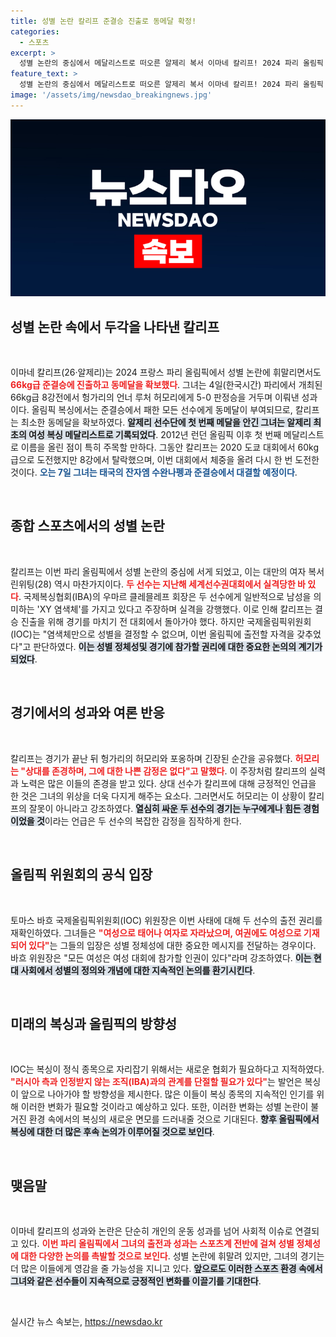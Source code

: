 ```yaml
---
title: 성별 논란 칼리프 준결승 진출로 동메달 확정!
categories:
  - 스포츠
excerpt: >
  성별 논란의 중심에서 메달리스트로 떠오른 알제리 복서 이마네 칼리프! 2024 파리 올림픽 66kg급 준결승에서 동메달을 확보하며 역사를 썼다. 이번 대회, 그녀의 뛰어난 과거를 뛰어넘는 결정적인 순간을 놓치지 마세요!
feature_text: >
  성별 논란의 중심에서 메달리스트로 떠오른 알제리 복서 이마네 칼리프! 2024 파리 올림픽 66kg급 준결승에서 동메달을 확보하며 역사를 썼다. 이번 대회, 그녀의 뛰어난 과거를 뛰어넘는 결정적인 순간을 놓치지 마세요!
image: '/assets/img/newsdao_breakingnews.jpg'
---
```


<p><img src="/assets/img/newsdao_breakingnews.jpg" alt="ranknews 속보" /></p>

<h2 data-ke-size="size26">성별 논란 속에서 두각을 나타낸 칼리프</h2>

<p data-ke-size="size16">&nbsp;</p>

<p>이마네 칼리프(26·알제리)는 2024 프랑스 파리 올림픽에서 성별 논란에 휘말리면서도 <b><span style="color: #ee2323;">66kg급 준결승에 진출하고 동메달을 확보했다</span></b>. 그녀는 4일(한국시간) 파리에서 개최된 66kg급 8강전에서 헝가리의 언너 루처 허모리에게 5-0 판정승을 거두며 이뤄낸 성과이다. 올림픽 복싱에서는 준결승에서 패한 모든 선수에게 동메달이 부여되므로, 칼리프는 최소한 동메달을 확보하였다. <b><span style="background-color: #21538527;">알제리 선수단에 첫 번째 메달을 안긴 그녀는 알제리 최초의 여성 복싱 메달리스트로 기록되었다</span></b>. 2012년 런던 올림픽 이후 첫 번째 메달리스트로 이름을 올린 점이 특히 주목할 만하다. 그동안 칼리프는 2020 도쿄 대회에서 60kg급으로 도전했지만 8강에서 탈락했으며, 이번 대회에서 체중을 올려 다시 한 번 도전한 것이다. <b><span style="color: #1a5490;">오는 7일 그녀는 태국의 잔자엠 수완나펭과 준결승에서 대결할 예정이다</span></b>.</p>

<p data-ke-size="size16">&nbsp;</p>

<h2 data-ke-size="size26">종합 스포츠에서의 성별 논란</h2>

<p data-ke-size="size16">&nbsp;</p>

<p>칼리프는 이번 파리 올림픽에서 성별 논란의 중심에 서게 되었고, 이는 대만의 여자 복서 린위팅(28) 역시 마찬가지이다. <b><span style="color: #ee2323;">두 선수는 지난해 세계선수권대회에서 실격당한 바 있다</span></b>. 국제복싱협회(IBA)의 우마르 클레믈레프 회장은 두 선수에게 일반적으로 남성을 의미하는 'XY 염색체'를 가지고 있다고 주장하며 실격을 강행했다. 이로 인해 칼리프는 결승 진출을 위해 경기를 마치기 전 대회에서 돌아가야 했다. 하지만 국제올림픽위원회(IOC)는 "염색체만으로 성별을 결정할 수 없으며, 이번 올림픽에 출전할 자격을 갖추었다"고 판단하였다. <b><span style="background-color: #21538527;">이는 성별 정체성및 경기에 참가할 권리에 대한 중요한 논의의 계기가 되었다</span></b>.</p>

<p data-ke-size="size16">&nbsp;</p>

<h2 data-ke-size="size26">경기에서의 성과와 여론 반응</h2>

<p data-ke-size="size16">&nbsp;</p>

<p>칼리프는 경기가 끝난 뒤 헝가리의 허모리와 포옹하며 긴장된 순간을 공유했다. <b><span style="color: #ee2323;">허모리는 "상대를 존경하며, 그에 대한 나쁜 감정은 없다"고 말했다</span></b>. 이 주장처럼 칼리프의 실력과 노력은 많은 이들의 존경을 받고 있다. 상대 선수가 칼리프에 대해 긍정적인 언급을 한 것은 그녀의 위상을 더욱 다지게 해주는 요소다. 그러면서도 허모리는 이 상황이 칼리프의 잘못이 아니라고 강조하였다. <b><span style="background-color: #21538527;">열심히 싸운 두 선수의 경기는 누구에게나 힘든 경험이었을 것</span></b>이라는 언급은 두 선수의 복잡한 감정을 짐작하게 한다.</p>

<p data-ke-size="size16">&nbsp;</p>

<h2 data-ke-size="size26">올림픽 위원회의 공식 입장</h2>

<p data-ke-size="size16">&nbsp;</p>

<p>토마스 바흐 국제올림픽위원회(IOC) 위원장은 이번 사태에 대해 두 선수의 출전 권리를 재확인하였다. 그녀들은 <b><span style="color: #ee2323;">"여성으로 태어나 여자로 자라났으며, 여권에도 여성으로 기재되어 있다"</span></b>는 그들의 입장은 성별 정체성에 대한 중요한 메시지를 전달하는 경우이다. 바흐 위원장은 "모든 여성은 여성 대회에 참가할 인권이 있다"라며 강조하였다. <b><span style="background-color: #21538527;">이는 현대 사회에서 성별의 정의와 개념에 대한 지속적인 논의를 환기시킨다</span></b>.</p>

<p data-ke-size="size16">&nbsp;</p>

<h2 data-ke-size="size26">미래의 복싱과 올림픽의 방향성</h2>

<p data-ke-size="size16">&nbsp;</p>

<p>IOC는 복싱이 정식 종목으로 자리잡기 위해서는 새로운 협회가 필요하다고 지적하였다. <b><span style="color: #ee2323;">"러시아 측과 인정받지 않는 조직(IBA)과의 관계를 단절할 필요가 있다"</span></b>는 발언은 복싱이 앞으로 나아가야 할 방향성을 제시한다. 많은 이들이 복싱 종목의 지속적인 인기를 위해 이러한 변화가 필요할 것이라고 예상하고 있다. 또한, 이러한 변화는 성별 논란이 불거진 환경 속에서의 복싱의 새로운 면모를 드러내줄 것으로 기대된다. <b><span style="background-color: #21538527;">향후 올림픽에서 복싱에 대한 더 많은 후속 논의가 이루어질 것으로 보인다</span></b>.</p>

<p data-ke-size="size16">&nbsp;</p>

<h2 data-ke-size="size26">맺음말</h2>

<p data-ke-size="size16">&nbsp;</p>

<p>이마네 칼리프의 성과와 논란은 단순히 개인의 운동 성과를 넘어 사회적 이슈로 연결되고 있다. <b><span style="color: #ee2323;">이번 파리 올림픽에서 그녀의 출전과 성과는 스포츠계 전반에 걸쳐 성별 정체성에 대한 다양한 논의를 촉발할 것으로 보인다</span></b>. 성별 논란에 휘말려 있지만, 그녀의 경기는 더 많은 이들에게 영감을 줄 가능성을 지니고 있다. <b><span style="background-color: #21538527;">앞으로도 이러한 스포츠 환경 속에서 그녀와 같은 선수들이 지속적으로 긍정적인 변화를 이끌기를 기대한다</span></b>.</p>

<p data-ke-size="size16">&nbsp;</p>
실시간 뉴스 속보는, <a href="https://newsdao.kr" rel="dofollow">https://newsdao.kr</a>


